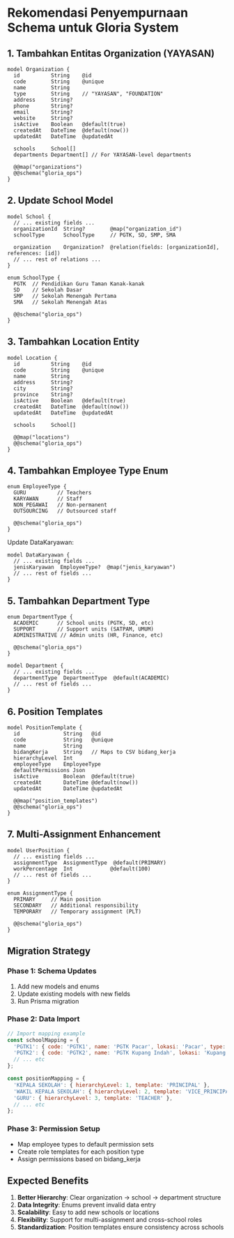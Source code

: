 # Rekomendasi Penyempurnaan Schema untuk Gloria System

## 1. Tambahkan Entitas Organization (YAYASAN)

```prisma
model Organization {
  id          String    @id
  code        String    @unique
  name        String
  type        String    // "YAYASAN", "FOUNDATION"
  address     String?
  phone       String?
  email       String?
  website     String?
  isActive    Boolean   @default(true)
  createdAt   DateTime  @default(now())
  updatedAt   DateTime  @updatedAt

  schools     School[]
  departments Department[] // For YAYASAN-level departments

  @@map("organizations")
  @@schema("gloria_ops")
}
```

## 2. Update School Model

```prisma
model School {
  // ... existing fields ...
  organizationId  String?        @map("organization_id")
  schoolType      SchoolType     // PGTK, SD, SMP, SMA

  organization    Organization?  @relation(fields: [organizationId], references: [id])
  // ... rest of relations ...
}

enum SchoolType {
  PGTK  // Pendidikan Guru Taman Kanak-kanak
  SD    // Sekolah Dasar
  SMP   // Sekolah Menengah Pertama
  SMA   // Sekolah Menengah Atas

  @@schema("gloria_ops")
}
```

## 3. Tambahkan Location Entity

```prisma
model Location {
  id          String    @id
  code        String    @unique
  name        String
  address     String?
  city        String?
  province    String?
  isActive    Boolean   @default(true)
  createdAt   DateTime  @default(now())
  updatedAt   DateTime  @updatedAt

  schools     School[]

  @@map("locations")
  @@schema("gloria_ops")
}
```

## 4. Tambahkan Employee Type Enum

```prisma
enum EmployeeType {
  GURU          // Teachers
  KARYAWAN      // Staff
  NON_PEGAWAI   // Non-permanent
  OUTSOURCING   // Outsourced staff

  @@schema("gloria_ops")
}
```

Update DataKaryawan:
```prisma
model DataKaryawan {
  // ... existing fields ...
  jenisKaryawan  EmployeeType?  @map("jenis_karyawan")
  // ... rest of fields ...
}
```

## 5. Tambahkan Department Type

```prisma
enum DepartmentType {
  ACADEMIC      // School units (PGTK, SD, etc)
  SUPPORT       // Support units (SATPAM, UMUM)
  ADMINISTRATIVE // Admin units (HR, Finance, etc)

  @@schema("gloria_ops")
}

model Department {
  // ... existing fields ...
  departmentType  DepartmentType  @default(ACADEMIC)
  // ... rest of fields ...
}
```

## 6. Position Templates

```prisma
model PositionTemplate {
  id              String   @id
  code            String   @unique
  name            String
  bidangKerja     String   // Maps to CSV bidang_kerja
  hierarchyLevel  Int
  employeeType    EmployeeType
  defaultPermissions Json
  isActive        Boolean  @default(true)
  createdAt       DateTime @default(now())
  updatedAt       DateTime @updatedAt

  @@map("position_templates")
  @@schema("gloria_ops")
}
```

## 7. Multi-Assignment Enhancement

```prisma
model UserPosition {
  // ... existing fields ...
  assignmentType  AssignmentType  @default(PRIMARY)
  workPercentage  Int            @default(100)
  // ... rest of fields ...
}

enum AssignmentType {
  PRIMARY     // Main position
  SECONDARY   // Additional responsibility
  TEMPORARY   // Temporary assignment (PLT)

  @@schema("gloria_ops")
}
```

## Migration Strategy

### Phase 1: Schema Updates
1. Add new models and enums
2. Update existing models with new fields
3. Run Prisma migration

### Phase 2: Data Import
```javascript
// Import mapping example
const schoolMapping = {
  'PGTK1': { code: 'PGTK1', name: 'PGTK Pacar', lokasi: 'Pacar', type: 'PGTK' },
  'PGTK2': { code: 'PGTK2', name: 'PGTK Kupang Indah', lokasi: 'Kupang Indah', type: 'PGTK' },
  // ... etc
};

const positionMapping = {
  'KEPALA SEKOLAH': { hierarchyLevel: 1, template: 'PRINCIPAL' },
  'WAKIL KEPALA SEKOLAH': { hierarchyLevel: 2, template: 'VICE_PRINCIPAL' },
  'GURU': { hierarchyLevel: 3, template: 'TEACHER' },
  // ... etc
};
```

### Phase 3: Permission Setup
- Map employee types to default permission sets
- Create role templates for each position type
- Assign permissions based on bidang_kerja

## Expected Benefits

1. **Better Hierarchy**: Clear organization → school → department structure
2. **Data Integrity**: Enums prevent invalid data entry
3. **Scalability**: Easy to add new schools or locations
4. **Flexibility**: Support for multi-assignment and cross-school roles
5. **Standardization**: Position templates ensure consistency across schools